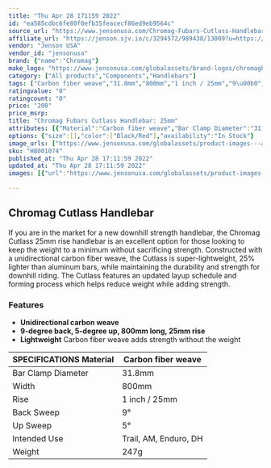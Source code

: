 ```yaml
---
title: "Thu Apr 28 171159 2022"
id: "ea585cdbc6fe80f0efb35feacecf86ed9eb9564c"
source_url: "https://www.jensonusa.com/Chromag-Fubars-Cutlass-Handlebar-25mm"
affiliate_url: "https://jenson.sjv.io/c/3294572/989438/13009?u=https://www.jensonusa.com/Chromag-Fubars-Cutlass-Handlebar-25mm"
vendor: "Jenson USA"
vendor_id: "jensonusa"
brand: {"name":"Chromag"}
make_logo: "https://www.jensonusa.com/globalassets/brand-logos/chromagbikes.png"
category: ["All products","Components","Handlebars"]
tags: ["Carbon fiber weave","31.8mm","800mm","1 inch / 25mm","9\u00b0","5\u00b0","Trail, AM, Enduro, DH","247g"]
ratingvalue: "0"
ratingcount: "0"
price: "200"
price_msrp: 
title: "Chromag Fubars Cutlass Handlebar: 25mm"
attributes: [{"Material":"Carbon fiber weave","Bar Clamp Diameter":"31.8mm","Width":"800mm","Rise":"1 inch / 25mm","Back Sweep":"9\u00b0","Up Sweep":"5\u00b0","Intended Use":"Trail, AM, Enduro, DH","Weight":"247g"}]
options: {"size":[],"color":["Black/Red"],"availability":"In Stock"}
image_urls: ["https://www.jensonusa.com/globalassets/product-images---all-assets/chromag/hb001074-black~red.jpg","https://www.jensonusa.com/globalassets/product-images---all-assets/chromag/hb001074_1-black~red.jpg","https://www.jensonusa.com/globalassets/product-images---all-assets/chromag/hb001074_2-black~red.jpg"]
sku: "HB001074"
published_at: "Thu Apr 28 17:11:59 2022"
updated_at: "Thu Apr 28 17:11:59 2022"
images: [{"url":"https://www.jensonusa.com/globalassets/product-images---all-assets/chromag/hb001074-black~red.jpg","path":"full/d88cb31321e6037192dc1e9dba8631494c71e1b7.jpg","checksum":"b6440c4b49b0cb0c4b085dd2fe18e78f","status":"downloaded"},{"url":"https://www.jensonusa.com/globalassets/product-images---all-assets/chromag/hb001074_1-black~red.jpg","path":"full/69276e5a200d57d7bd59f2aaf73e761d07accffd.jpg","checksum":"89357d3ba33753c7f1829e4df22807bd","status":"downloaded"},{"url":"https://www.jensonusa.com/globalassets/product-images---all-assets/chromag/hb001074_2-black~red.jpg","path":"full/b057d003ca241f2ae2bcaeac701f6b9ce6345593.jpg","checksum":"8edfa1a67d3b2dba64f45b5522f0c383","status":"downloaded"}]

---
```

## Chromag Cutlass Handlebar

If you are in the market for a new downhill strength handlebar, the Chromag
Cutlass 25mm rise handlebar is an excellent option for those looking to keep
the weight to a minimum without sacrificing strength. Constructed with a
unidirectional carbon fiber weave, the Cutlass is super-lightweight, 25%
lighter than aluminum bars, while maintaining the durability and strength for
downhill riding. The Cutlass features an updated layup schedule and forming
process which helps reduce weight while adding strength.

### Features

  * **Unidirectional carbon weave**
  * **9-degree back, 5-degree up, 800mm long, 25mm rise**
  * **Lightweight** Carbon fiber weave adds strength without the weight

SPECIFICATIONS Material | Carbon fiber weave  
---|---  
Bar Clamp Diameter | 31.8mm  
Width | 800mm  
Rise | 1 inch / 25mm  
Back Sweep | 9°  
Up Sweep | 5°  
Intended Use | Trail, AM, Enduro, DH  
Weight | 247g

